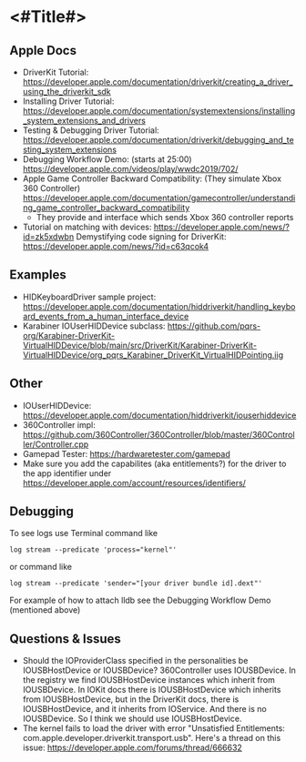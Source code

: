 #  <#Title#>



## Apple Docs

- DriverKit Tutorial: https://developer.apple.com/documentation/driverkit/creating_a_driver_using_the_driverkit_sdk
- Installing Driver Tutorial: https://developer.apple.com/documentation/systemextensions/installing_system_extensions_and_drivers
- Testing & Debugging Driver Tutorial: https://developer.apple.com/documentation/driverkit/debugging_and_testing_system_extensions
- Debugging Workflow Demo: (starts at 25:00) https://developer.apple.com/videos/play/wwdc2019/702/
- Apple Game Controller Backward Compatibility: (They simulate Xbox 360 Controller) https://developer.apple.com/documentation/gamecontroller/understanding_game_controller_backward_compatibility
    - They provide and interface which sends Xbox 360 controller reports
- Tutorial on matching with devices: https://developer.apple.com/news/?id=zk5xdwbn
Demystifying code signing for DriverKit: https://developer.apple.com/news/?id=c63qcok4

## Examples

- HIDKeyboardDriver sample project: https://developer.apple.com/documentation/hiddriverkit/handling_keyboard_events_from_a_human_interface_device
- Karabiner IOUserHIDDevice subclass: https://github.com/pqrs-org/Karabiner-DriverKit-VirtualHIDDevice/blob/main/src/DriverKit/Karabiner-DriverKit-VirtualHIDDevice/org_pqrs_Karabiner_DriverKit_VirtualHIDPointing.iig

## Other

- IOUserHIDDevice: https://developer.apple.com/documentation/hiddriverkit/iouserhiddevice
- 360Controller impl: https://github.com/360Controller/360Controller/blob/master/360Controller/Controller.cpp
- Gamepad Tester: https://hardwaretester.com/gamepad
- Make sure you add the capabilites (aka entitlements?) for the driver to the app identifier under https://developer.apple.com/account/resources/identifiers/

## Debugging

To see logs use Terminal command like

```
log stream --predicate 'process="kernel"' 
```

or command like

```
log stream --predicate 'sender="[your driver bundle id].dext"'
```

For example of how to attach lldb see the Debugging Workflow Demo (mentioned above)

## Questions & Issues

- Should the IOProviderClass specified in the personalities be IOUSBHostDevice or IOUSBDevice? 360Controller uses IOUSBDevice. In the registry we find IOUSBHostDevice instances which inherit from IOUSBDevice. In IOKit docs there is IOUSBHostDevice which inherits from IOUSBHostDevice, but in the DriverKit docs, there is IOUSBHostDevice, and it inherits from IOService. And there is no IOUSBDevice. So I think we should use IOUSBHostDevice.
- The kernel fails to load the driver with error "Unsatisfied Entitlements: com.apple.developer.driverkit.transport.usb". Here's a thread on this issue: https://developer.apple.com/forums/thread/666632 
